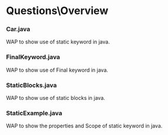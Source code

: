 # Questions\Overview 
### Car.java
WAP to show use of static keyword in java.
### FinalKeyword.java
WAP to show use of Final keyword in java.
### StaticBlocks.java
WAP to show use of static blocks in java.
### StaticExample.java
WAP to show the properties and Scope of static keyword in java.

